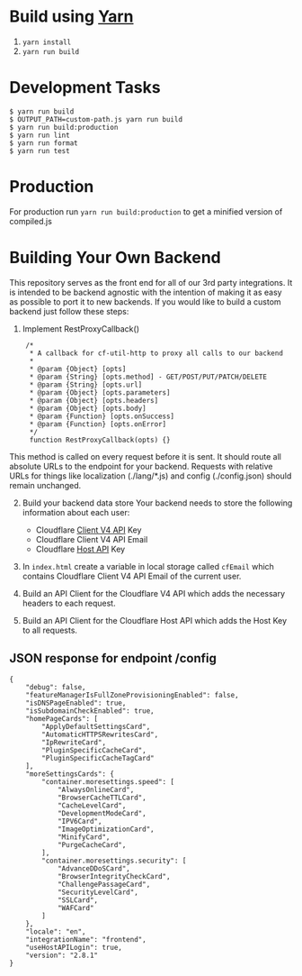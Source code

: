 # Build using [Yarn](https://yarnpkg.com/en/docs/install)
1. `yarn install`
2. `yarn run build`

# Development Tasks
```
$ yarn run build
$ OUTPUT_PATH=custom-path.js yarn run build
$ yarn run build:production
$ yarn run lint
$ yarn run format
$ yarn run test
```

# Production
For production run `yarn run build:production` to get a minified version of compiled.js

# Building Your Own Backend
This repository serves as the front end for all of our 3rd party integrations.
It is intended to be backend agnostic with the intention of making it as easy as
possible to port it to new backends.  If you would like to build a custom backend
just follow these steps:

1. Implement RestProxyCallback()
```
    /*
     * A callback for cf-util-http to proxy all calls to our backend
     *
     * @param {Object} [opts]
     * @param {String} [opts.method] - GET/POST/PUT/PATCH/DELETE
     * @param {String} [opts.url]
     * @param {Object} [opts.parameters]
     * @param {Object} [opts.headers]
     * @param {Object} [opts.body]
     * @param {Function} [opts.onSuccess]
     * @param {Function} [opts.onError]
     */
     function RestProxyCallback(opts) {}
```
This method is called on every request before it is sent. It should route all
absolute URLs to the endpoint for your backend. Requests with
relative URLs for things like localization (./lang/*.js) and
config (./config.json) should remain unchanged.

2. Build your backend data store
Your backend needs to store the following information about each user:
    * Cloudflare [Client V4 API](https://api.cloudflare.com/) Key
    * Cloudflare Client V4 API Email
    * Cloudflare [Host API](https://www.cloudflare.com/docs/host-api.html) Key

3. In `index.html` create a variable in local storage called `cfEmail` which contains
Cloudflare Client V4 API Email of the current user.

4. Build an API Client for the Cloudflare V4 API which adds the necessary headers
to each request.

5. Build an API Client for the Cloudflare Host API which adds the Host Key to all requests.

## JSON response for endpoint /config

```
{
    "debug": false,
    "featureManagerIsFullZoneProvisioningEnabled": false,
    "isDNSPageEnabled": true,
    "isSubdomainCheckEnabled": true,
    "homePageCards": [
        "ApplyDefaultSettingsCard",
        "AutomaticHTTPSRewritesCard",
        "IpRewriteCard",
        "PluginSpecificCacheCard",
        "PluginSpecificCacheTagCard"
    ],
    "moreSettingsCards": {
        "container.moresettings.speed": [
            "AlwaysOnlineCard",
            "BrowserCacheTTLCard",
            "CacheLevelCard",
            "DevelopmentModeCard",
            "IPV6Card",
            "ImageOptimizationCard",
            "MinifyCard",
            "PurgeCacheCard",
        ],
        "container.moresettings.security": [
            "AdvanceDDoSCard",
            "BrowserIntegrityCheckCard",
            "ChallengePassageCard",
            "SecurityLevelCard",
            "SSLCard",
            "WAFCard"
        ]
    },
    "locale": "en",
    "integrationName": "frontend",
    "useHostAPILogin": true,
    "version": "2.8.1"
}
```
